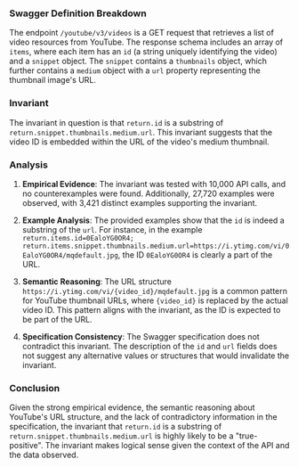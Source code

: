 ### Swagger Definition Breakdown

The endpoint `/youtube/v3/videos` is a GET request that retrieves a list of video resources from YouTube. The response schema includes an array of `items`, where each item has an `id` (a string uniquely identifying the video) and a `snippet` object. The `snippet` contains a `thumbnails` object, which further contains a `medium` object with a `url` property representing the thumbnail image's URL.

### Invariant

The invariant in question is that `return.id` is a substring of `return.snippet.thumbnails.medium.url`. This invariant suggests that the video ID is embedded within the URL of the video's medium thumbnail.

### Analysis

1. **Empirical Evidence**: The invariant was tested with 10,000 API calls, and no counterexamples were found. Additionally, 27,720 examples were observed, with 3,421 distinct examples supporting the invariant.

2. **Example Analysis**: The provided examples show that the `id` is indeed a substring of the `url`. For instance, in the example `return.items.id=0EaloYG0OR4; return.items.snippet.thumbnails.medium.url=https://i.ytimg.com/vi/0EaloYG0OR4/mqdefault.jpg`, the ID `0EaloYG0OR4` is clearly a part of the URL.

3. **Semantic Reasoning**: The URL structure `https://i.ytimg.com/vi/{video_id}/mqdefault.jpg` is a common pattern for YouTube thumbnail URLs, where `{video_id}` is replaced by the actual video ID. This pattern aligns with the invariant, as the ID is expected to be part of the URL.

4. **Specification Consistency**: The Swagger specification does not contradict this invariant. The description of the `id` and `url` fields does not suggest any alternative values or structures that would invalidate the invariant.

### Conclusion

Given the strong empirical evidence, the semantic reasoning about YouTube's URL structure, and the lack of contradictory information in the specification, the invariant that `return.id` is a substring of `return.snippet.thumbnails.medium.url` is highly likely to be a "true-positive". The invariant makes logical sense given the context of the API and the data observed.
